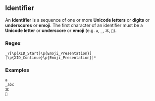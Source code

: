 ## Identifier

An **identifier** is a sequence of one or more **Unicode letters** or **digits**
or **underscores** or **emoji**. The first character of an identifier must be
 a **Unicode letter** or **underscore** or **emoji** (e.g. `a`, `_`, `本`, `🦀`).

### Regex

```regex
_?[\p{XID_Start}\p{Emoji_Presentation}][\p{XID_Continue}\p{Emoji_Presentation}]*
```

### Examples

```
a
_abc
本
🦀
```
